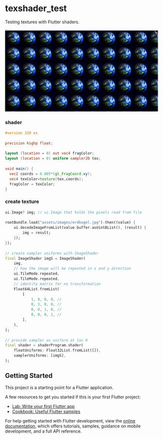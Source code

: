 # texshader_test

Testing textures with Flutter shaders.

![Screenshot](blob/sc.jpg)

### shader

```glsl
#version 320 es

precision highp float;

layout (location = 0) out vec4 fragColor;
layout (location = 0) uniform sampler2D tex;

void main() {
  vec2 coords = 0.005*(gl_FragCoord.xy);
  vec4 texColor=texture(tex,coords);
  fragColor = texColor;
}
```

### create texture

```dart
ui.Image? img; // ui.Image that holds the pixels read from file

rootBundle.load("assets/images/erdkugel.jpg").then((value) {
    ui.decodeImageFromList(value.buffer.asUint8List(), (result) {
        img = result;
    });
});

// create sampler uniforms with ImageShader
final ImageShader imgS = ImageShader(
    img,
    // how the image will be repeated in x and y direction
    ui.TileMode.repeated,
    ui.TileMode.repeated,
    // identity matrix for no transformation
    Float64List.fromList(
        [
            1, 0, 0, 0, //
            0, 1, 0, 0, //
            0, 0, 1, 0, //
            0, 0, 0, 1, //
        ],
    ),
);

// provide sampler as uniform at loc 0
final shader = shaderProgram.shader(
    floatUniforms: Float32List.fromList([]),
    samplerUniforms: [imgS],
);
```

## Getting Started

This project is a starting point for a Flutter application.

A few resources to get you started if this is your first Flutter project:

- [Lab: Write your first Flutter app](https://docs.flutter.dev/get-started/codelab)
- [Cookbook: Useful Flutter samples](https://docs.flutter.dev/cookbook)

For help getting started with Flutter development, view the
[online documentation](https://docs.flutter.dev/), which offers tutorials,
samples, guidance on mobile development, and a full API reference.
